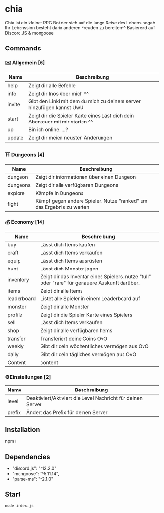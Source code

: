 
# chia
Chia ist ein kleiner RPG Bot der sich auf die lange Reise des Lebens begab. Ihr Lebenssinn besteht darin anderen Freuden zu bereiten^^ 
Basierend auf Discord.JS & mongoose

## Commands
### :envelope:  Allgemein [6]
|  Name | Beschreibung |
| ------------- | ------------- |
| help | Zeigt dir alle Befehle |
| info | Zeigt dir Inos über mich ^^ |
| invite | Gibt den Linki mit dem du mich zu deinem server hinzufügen kannst UwU |
| start | Zeigt dir die Spieler Karte eines Läst dich dein Abenteuer mit mir starten ^^ |
| up | Bin ich online.....? |
| update | Zeigt dir meien neusten Änderungen |


### :shinto_shrine: Dungeons [4]
|  Name | Beschreibung |
| ------------- | ------------- |
| dungeon | Zeigt dir informationen über einen Dungeon |
| dungeons | Zeigt dir alle verfügbaren Dungeons |
| explore | Kämpfe in Dungeons |
| fight | Kämpf gegen andere Spieler. Nutze "ranked" um das Ergebnis zu werten |


### :moneybag:  Economy [14]
|  Name | Beschreibung |
| ------------- | ------------- |
| buy | Lässt dich Items kaufen |
| craft | Lässt dich Items verkaufen |
| equip | Lässt dich Items ausrüsten |
| hunt | Lässt dich Monster jagen |
| inventory | Zeigt dir das Inventar eines Spielers, nutze "full" oder "rare" für genauere Auskunft darüber. |
| items | Zeigt dir alle Items |
| leaderboard | Listet alle Spieler in einem Leaderboard auf |
| monster | Zeigt dir alle Monster |
| profile | Zeigt dir die Spieler Karte eines Spielers |
| sell | Lässt dich Items verkaufen |
| shop | Zeigt dir alle verfügbaren Items |
| transfer | Transferiert deine Coins OvO |
| weekly | Gibt dir dein wöchentliches vermögen aus OvO |
| daily | Gibt dir dein tägliches vermögen aus OvO |
| Content | content |

### :gear:Einstellungen [2]
|  Name | Beschreibung |
| ------------- | ------------- |
| level | Deaktiviert/Aktiviert die Level Nachricht für deinen Server |
| prefix | Ändert das Prefix für deinen Server |

## Installation
npm i

## Dependencies
* "discord.js": "^12.2.0"
* "mongoose": "^5.11.14",
* "parse-ms": "^2.1.0"

## Start
```node index.js```
